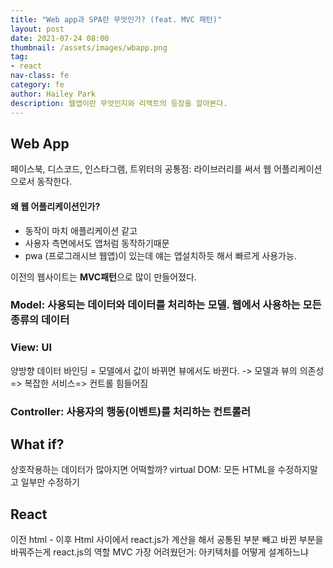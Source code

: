 ```yaml
---
title: "Web app과 SPA란 무엇인가? (feat. MVC 패턴)"
layout: post
date: 2021-07-24 08:00
thumbnail: /assets/images/wbapp.png
tag:
- react
nav-class: fe
category: fe
author: Hailey Park
description: 웹앱이란 무엇인지와 리액트의 등장을 알아본다.
---
```


## Web App
페이스북, 디스코드, 인스타그램, 트위터의 공통점: 라이브러리를 써서 웹 어플리케이션으로서 동작한다. 

#### 왜 웹 어플리케이션인가?
- 동작이 마치 애플리케이션 같고
- 사용자 측면에서도 앱처럼 동작하기때문
- pwa (프로그래시브 웹앱)이 있는데 얘는 앱설치하듯 해서 빠르게 사용가능. 

이전의 웹사이트는 **MVC패턴**으로 많이 만들어졌다. 
### Model: 사용되는 데이터와 데이터를 처리하는 모델. 웹에서 사용하는 모든 종류의 데이터

### View: UI
양방향 데이터 바인딩 = 모델에서 값이 바뀌면 뷰에서도 바뀐다. -> 모델과 뷰의 의존성 => 복잡한 서비스=> 컨트롤 힘들어짐
### Controller: 사용자의 행동(이벤트)를 처리하는 컨트롤러

## What if?
상호작용하는 데이터가 많아지면 어떡할까?
virtual DOM: 모든 HTML을 수정하지말고 일부만 수정하기

## React
이전 html - 이후 Html 사이에서 react.js가 계산을 해서 공통된 부분 빼고 바뀐 부분을 바꿔주는게 react.js의 역할
MVC 가장 어려웠던거: 아키텍처를 어떻게 설계하느냐
